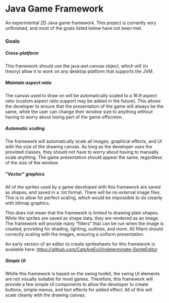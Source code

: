 # Java Game Framework

An experimental 2D Java game framework. This project is currently very unfinished, and most of the goals listed below have not been met. 



### Goals
##### Cross-platform
This framework should use the java.awt.canvas object, which will (in theory) allow it to work on any desktop platform that supports the JVM.

##### Maintain aspect ratio
The canvas used to draw on will be automatically scaled to a 16:9 aspect ratio (custom aspect ratio support may be added in the future). This allows the developer to ensure that the presentation of the game will always be the same, while the user can change their window size to anything without having to worry about losing part of the game offscreen.

##### Automatic scaling
The framework will automatically scale all images, graphical effects, and UI with the size of the drawing canvas. As long as the developer uses the provided classes, they should not have to worry about having to manually scale anything. The game presentation should appear the same, regardless of the size of the window.

##### "Vector" graphics
All of the sprites used by a game developed with this framework are saved as shapes, and saved in a .txt format. There will be no external image files. This is to allow for perfect scaling, which would be impossible to do cleanly with bitmap graphics.

This does not mean that the framework is limited to drawing plain shapes. While the sprites are saved as shape data, they are rendered as an image. The framework will provide many "filters" that can be run when the image is created, providing for shading, lighting, outlines, and more. All filters should correctly scaling with the images, ensuring a uniform presentation.

An early version of an editor to create spritesheets for this framework is available here: https://github.com/CatsAreEvil/Indeterminate-SpriteEditor

##### Simple UI
Whille this framework is based on the swing toolkit, the swing UI elements are not visually suitable for most games. Therefore, this framework will provide a few simple UI components to allow the developer to create buttons, simple menus, and text effects for added effect. All of this will scale cleanly with the drawing canvas.
